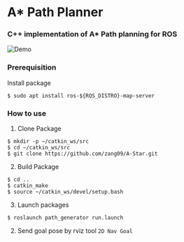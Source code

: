# A* Path Planner

### C++ implementation of A* Path planning for ROS
![Demo](https://user-images.githubusercontent.com/31432135/184293660-5bb091d2-831e-45a5-bc91-10eb029970c0.gif)

### Prerequisition
Install package
```
$ sudo apt install ros-${ROS_DISTRO}-map-server
```
### How to use
1. Clone Package
```
$ mkdir -p ~/catkin_ws/src
$ cd ~/catkin_ws/src
$ git clone https://github.com/zang09/A-Star.git
```
2. Build Package
```
$ cd ..
$ catkin_make
$ source ~/catkin_ws/devel/setup.bash
```
3. Launch packages 
```
$ roslaunch path_generator run.launch
```
2. Send goal pose by rviz tool `2D Nav Goal`
